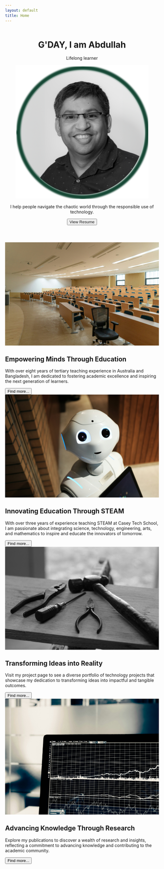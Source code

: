 ```yaml
---
layout: default
title: Home
---
```


<header class="homepage-hero-section">
    <div class="header-content">
      <div class="column">
        <h1 class="gradient-text">G'DAY, I am Abdullah</h1>
        <p class="hero-scale">Lifelong learner</p>
      </div>
      <div class="column">
        <img src="/assets/images/Profile.png" alt="S M Abdullah, PhD" class="portrait">
      </div>
    </div>
    <p class="hero-paragraph">I help people navigate the chaotic world through the responsible use of technology.</p>
    <button class='btn-uiverse'>
      <a href="https://drive.google.com/file/d/1-T8TIFIhyMxAp9ozINjtII8YH5WIo0cv/view?usp=sharing" target="_blank" rel="noopener noreferrer" style="text-decoration: none">View Resume</a>
    </button>
</header>
<div class="card-container">
  <div class="card">
    <img src="./assets/images/university_teaching.jpg" alt="University teaching">
    <h2>Empowering Minds Through Education</h2>
    <p>With over eight years of tertiary teaching experience in Australia and Bangladesh, I am dedicated to fostering academic excellence and inspiring the next generation of learners.</p>
    <a href="/about/#graduate-teaching-associate-monash-university">
      <button>Find more...</button>
    </a>
  </div>
  <div class="card">
    <img src="./assets/images/technology teaching.jpg" alt="STEAM teaching">
    <h2>Innovating Education Through STEAM</h2>
    <p>With over three years of experience teaching STEAM at Casey Tech School, I am passionate about integrating science, technology, engineering, arts, and mathematics to inspire and educate the innovators of tomorrow.</p>
    <a href="/about/#steam-teacher-casey-tech-school">
      <button>Find more...</button>
    </a>
  </div>
  <div class="card">
    <img src="./assets/images/project.jpg" alt="Project">
    <h2>Transforming Ideas into Reality</h2>
    <p>Visit my project page to see a diverse portfolio of technology projects that showcase my dedication to transforming ideas into impactful and tangible outcomes.</p>
    <a href="/projects">
      <button>Find more...</button>
    </a>
  </div>
  <div class="card">
    <img src="./assets/images/research.jpg" alt="Research publication">
    <h2>Advancing Knowledge Through Research</h2>
    <p>Explore my publications to discover a wealth of research and insights, reflecting a commitment to advancing knowledge and contributing to the academic community.</p>
    <a href="/publications">
      <button>Find more...</button>
    </a>
  </div>
</div>

